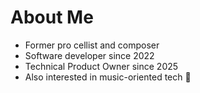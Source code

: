 # About Me 

- Former pro cellist and composer
- Software developer since 2022
- Technical Product Owner since 2025
- Also interested in music-oriented tech 🎵 



<!---
derynL/derynL is a ✨ special ✨ repository because its `README.md` (this file) appears on your GitHub profile.
You can click the Preview link to take a look at your changes.
--->
